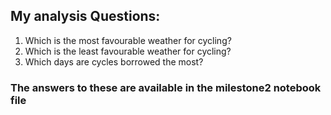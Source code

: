 ## My analysis Questions:
1. Which is the most favourable weather for cycling?
2. Which is the least favourable weather for cycling?
3. Which days are cycles borrowed the most?

### The answers to these are available in the milestone2 notebook file